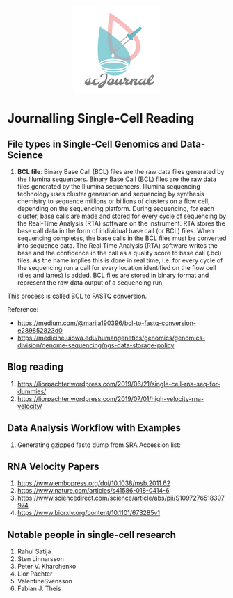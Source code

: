 <p align="center"><img src="https://github.com/gravitogen/scJournal/blob/master/scJournal.png?raw=true"/>
  </p>

# Journalling Single-Cell Reading

## File types in Single-Cell Genomics and Data-Science

1. **BCL file**: Binary Base Call (BCL) files are the raw data files generated by the Illumina sequencers.
Binary Base Call (BCL) files are the raw data files generated by the Illumina sequencers.  Illumina sequencing technology uses cluster generation and sequencing by synthesis chemistry to sequence millions or billions of clusters on a flow cell, depending on the sequencing platform. During sequencing, for each cluster, base calls are made and stored for every cycle of sequencing by the Real-Time Analysis (RTA) software on the instrument. RTA stores the base call data in the form of individual base call (or BCL) files. When sequencing completes, the base calls in the BCL files must be converted into sequence data. The Real Time Analysis (RTA) software writes the base and the confidence in the call as a quality score to base call (.bcl) files. As the name implies this is done in real time, i.e. for every cycle of the sequencing run a call for every location identified on the flow cell (tiles and lanes) is added. BCL files are stored in binary format and represent the raw data output of a sequencing run.


This process is called BCL to FASTQ conversion. 

Reference: 
- https://medium.com/@marija190396/bcl-to-fastq-conversion-e289852823d0
- https://medicine.uiowa.edu/humangenetics/genomics/genomics-division/genome-sequencing/ngs-data-storage-policy



## Blog reading
1. https://liorpachter.wordpress.com/2019/06/21/single-cell-rna-seq-for-dummies/
2. https://liorpachter.wordpress.com/2019/07/01/high-velocity-rna-velocity/

## Data Analysis Workflow with Examples
1. Generating gzipped fastq dump from SRA Accession list: 

## RNA Velocity Papers
1. https://www.embopress.org/doi/10.1038/msb.2011.62
2. https://www.nature.com/articles/s41586-018-0414-6
3. https://www.sciencedirect.com/science/article/abs/pii/S1097276518307974
4. https://www.biorxiv.org/content/10.1101/673285v1

## Notable people in single-cell research
1. Rahul Satija
2. Sten Linnarsson
3. Peter V. Kharchenko
4. Lior Pachter
5. ValentineSvensson
6. Fabian J. Theis

